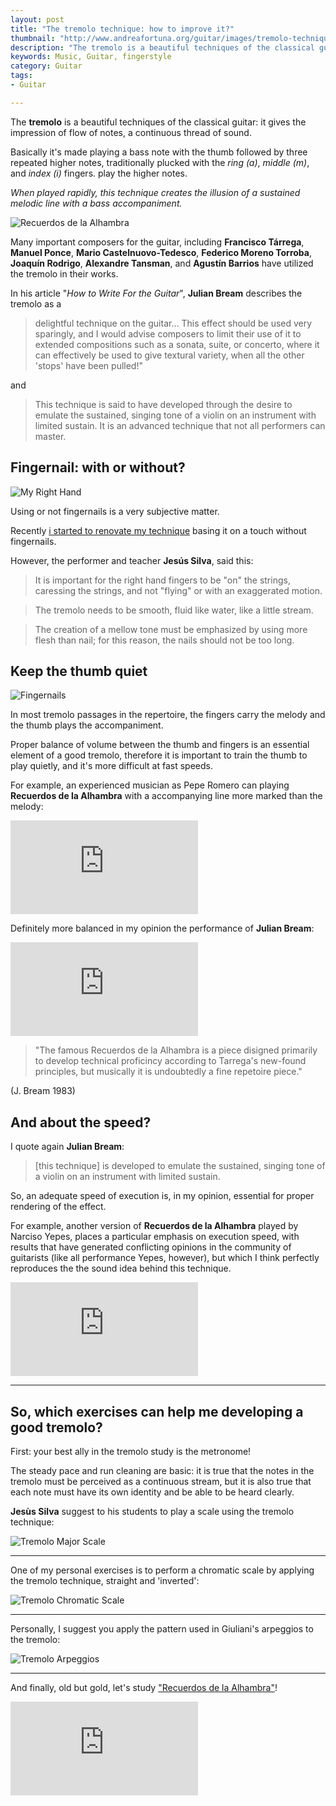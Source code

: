 ```yaml
---
layout: post
title: "The tremolo technique: how to improve it?"
thumbnail: "http://www.andreafortuna.org/guitar/images/tremolo-technique/recuerdos_de_la_alhambra.jpg"
description: "The tremolo is a beautiful techniques of the classical guitar: it gives the impression of flow of notes, a continuous thread of sound. "
keywords: Music, Guitar, fingerstyle
category: Guitar
tags: 
- Guitar

---
```


The **tremolo** is a beautiful techniques of the classical guitar: it gives the impression of flow of notes, a continuous thread of sound. 

Basically it's made playing a bass note with the thumb followed by three repeated higher notes, traditionally plucked with the *ring (a)*, *middle (m)*, and *index (i)* fingers. play the higher notes. 

*When played rapidly, this technique creates the illusion of a sustained melodic line with a bass accompaniment.* 

![Recuerdos de la Alhambra](http://www.andreafortuna.org/guitar/images/tremolo-technique/recuerdos_de_la_alhambra.jpg)

Many important composers for the guitar, including **Francisco Tárrega**, **Manuel Ponce**, **Mario Castelnuovo-Tedesco**, **Federico Moreno Torroba**, **Joaquín Rodrigo**, **Alexandre Tansman**, and **Agustín Barrios** have utilized the tremolo in their works.

In his article "*How to Write For the Guitar*", **Julian Bream** describes the tremolo as a 

>delightful technique on the guitar... This effect should be used very sparingly, and I would advise composers to limit their use of it to extended compositions such as a sonata, suite, or concerto, where it can effectively be used to give textural variety, when all the other 'stops' have been pulled!"

and

>This technique is said to have developed through the desire to emulate the sustained, singing tone of a violin on an instrument with limited sustain.  It is an advanced technique that not all performers can master.

 
Fingernail: with or without?
--

![My Right Hand](http://www.andreafortuna.org/guitar/images/myrighthand.jpg)

Using or not fingernails is a very subjective matter.

Recently [i started to renovate my technique](http://www.andreafortuna.org/guitar/2016/03/22/classical-guitar-and-fingernails-my2c/) basing it on a touch without fingernails.

However, the performer and teacher **Jesús Silva**, said this:

> It is important for the right hand fingers to be "on" the strings, caressing the strings, and not "flying" or with an exaggerated motion. 

> The tremolo needs to be smooth, fluid like water, like a little stream. 

> The creation of a mellow tone must be  emphasized by using more flesh than nail; for this reason, the nails should not be too long.


Keep the thumb quiet
--

![Fingernails](http://www.andreafortuna.org/guitar/images/fingernails.jpg)

In most tremolo passages in the repertoire, the fingers carry the melody and the thumb plays the accompaniment. 

Proper balance of volume between the thumb and fingers is an essential element of a good tremolo, therefore it is important to train the thumb to play quietly, and it's more difficult at fast speeds. 

For example, an experienced musician as Pepe Romero can playing **Recuerdos de la Alhambra** with a accompanying line more marked than the melody:

<div class="video-container">
<iframe src="https://www.youtube.com/embed/QlAzXWoQDlg" frameborder="0" allowfullscreen></iframe>
</div>


Definitely more balanced in my opinion the performance of **Julian Bream**:

<div class="video-container">
<iframe src="https://www.youtube.com/embed/PqfkMgVaOeY" frameborder="0" allowfullscreen></iframe>
</div>

>"The famous Recuerdos de la Alhambra is a piece disigned primarily to develop technical proficincy according to Tarrega's new-found principles, but musically it is undoubtedly a fine repetoire piece." 

(J. Bream 1983)



And about the speed?
--

I quote again **Julian Bream**:

>[this technique] is developed to emulate the sustained, singing tone of a violin on an instrument with limited sustain.

So, an adequate speed of execution is, in my opinion, essential for proper rendering of the effect. 

For example, another version of **Recuerdos de la Alhambra** played by Narciso Yepes, places a particular emphasis on execution speed, with results that have generated conflicting opinions in the community of guitarists (like all performance Yepes, however), but which I think perfectly reproduces the the sound idea behind this technique.

<div class="video-container">
<iframe src="https://www.youtube.com/embed/EQGBbLBShzk" frameborder="0" allowfullscreen></iframe>
</div>

<hr/>

So, which exercises can help me developing a good tremolo?
--

First: your best ally in the tremolo study is the metronome!

The steady pace and run cleaning are basic: it is true that the notes in the tremolo must be perceived as a continuous stream, but it is also true that each note must have its own identity and be able to be heard clearly.

**Jesùs Silva** suggest to his students to play a scale using the tremolo technique:

![Tremolo Major Scale](http://www.andreafortuna.org/guitar/images/tremolo-technique/tremolo_major_scale.png)


<hr/>

One of my personal exercises is to perform a chromatic scale by applying the tremolo technique, straight and 'inverted':

![Tremolo Chromatic Scale](http://www.andreafortuna.org/guitar/images/tremolo-technique/tremolo_chromatic_scale.png)

<hr/>

Personally, I suggest you apply the pattern used in Giuliani's arpeggios to the tremolo:

![Tremolo Arpeggios](http://www.andreafortuna.org/guitar/images/tremolo-technique/tremolo_arpeggios.png)


<hr/>

And finally, old but gold, let's study ["Recuerdos de la Alhambra"](http://imslp.org/wiki/Recuerdos_de_la_Alhambra_(T%C3%A1rrega,_Francisco))!

<div class="video-container">
<embed src="http://javanese.imslp.info/files/imglnks/usimg/1/1e/IMSLP24052-PMLP33377-Tarrega_-_Recuerdos_de_la_Alhambra_guitar.pdf" pluginspage="http://www.adobe.com/products/acrobat/readstep2.html">
</div>

